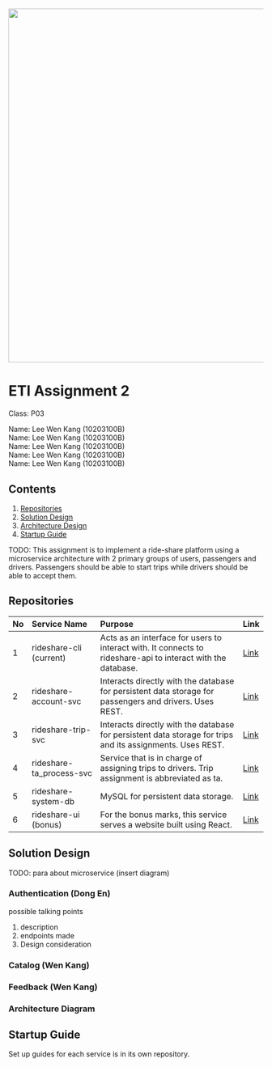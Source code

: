 <h1><p align="center"><img src="https://user-images.githubusercontent.com/73012553/208285088-63810daf-d821-41fb-b39f-5f0852b0cc54.png" width="700" /></p></h1>

# ETI Assignment 2

Class: P03<br />

Name: Lee Wen Kang (10203100B)<br />
Name: Lee Wen Kang (10203100B)<br />
Name: Lee Wen Kang (10203100B)<br />
Name: Lee Wen Kang (10203100B)<br />
Name: Lee Wen Kang (10203100B)<br />

## Contents

1. [Repositories](#Repositories)
2. [Solution Design](#Solution-Architecture)
3. [Architecture Design](#Solution-Architecture)
4. [Startup Guide](#Startup-Guide)

TODO: This assignment is to implement a ride-share platform using a microservice architecture with 2 primary groups of users, passengers and drivers. Passengers should be able to start trips while drivers should be able to accept them.

## Repositories

| No  | Service Name             | Purpose                                                                                                      | Link                                                             |
| :-- | :----------------------- | :----------------------------------------------------------------------------------------------------------- | :--------------------------------------------------------------- |
| 1   | rideshare-cli (current)  | Acts as an interface for users to interact with. It connects to rideshare-api to interact with the database. | [Link](https://github.com/NPLeeWenKang/rideshare-cli)            |
| 2   | rideshare-account-svc    | Interacts directly with the database for persistent data storage for passengers and drivers. Uses REST.      | [Link](https://github.com/NPLeeWenKang/rideshare-account-svc)    |
| 3   | rideshare-trip-svc       | Interacts directly with the database for persistent data storage for trips and its assignments. Uses REST.   | [Link](https://github.com/NPLeeWenKang/rideshare-trip-svc)       |
| 4   | rideshare-ta_process-svc | Service that is in charge of assigning trips to drivers. Trip assignment is abbreviated as ta.               | [Link](https://github.com/NPLeeWenKang/rideshare-ta_process-svc) |
| 5   | rideshare-system-db      | MySQL for persistent data storage.                                                                           | [Link](https://github.com/NPLeeWenKang/rideshare-system-db)      |
| 6   | rideshare-ui (bonus)     | For the bonus marks, this service serves a website built using React.                                        | [Link](https://github.com/NPLeeWenKang/rideshare-ui)             |

## Solution Design

TODO: para about microservice (insert diagram)

### Authentication (Dong En)

possible talking points

1. description
2. endpoints made
3. Design consideration

### Catalog (Wen Kang)

### Feedback (Wen Kang)

### Architecture Diagram

## Startup Guide

Set up guides for each service is in its own repository.
